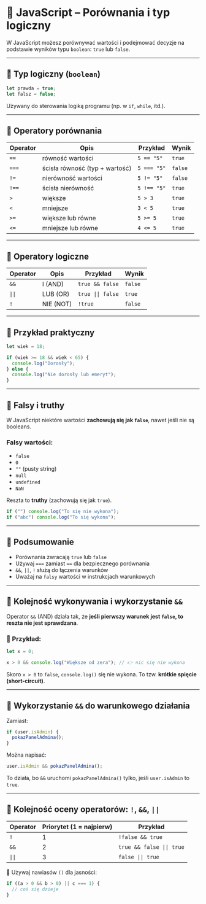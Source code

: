 # 🔁 JavaScript – Porównania i typ logiczny

W JavaScript możesz porównywać wartości i podejmować decyzje na podstawie wyników typu `boolean`: `true` lub `false`.

---

## 🔹 Typ logiczny (`boolean`)

```js
let prawda = true;
let falsz = false;
```

Używany do sterowania logiką programu (np. w `if`, `while`, itd.).

---

## 🔸 Operatory porównania

| Operator  | Opis                            | Przykład           | Wynik    |
|-----------|----------------------------------|--------------------|----------|
| `==`      | równość wartości                 | `5 == "5"`         | `true`   |
| `===`     | ścisła równość (typ + wartość)   | `5 === "5"`        | `false`  |
| `!=`      | nierówność wartości              | `5 != "5"`         | `false`  |
| `!==`     | ścisła nierówność                | `5 !== "5"`        | `true`   |
| `>`       | większe                          | `5 > 3`            | `true`   |
| `<`       | mniejsze                         | `3 < 5`            | `true`   |
| `>=`      | większe lub równe                | `5 >= 5`           | `true`   |
| `<=`      | mniejsze lub równe               | `4 <= 5`           | `true`   |

---

## 🔸 Operatory logiczne

| Operator | Opis        | Przykład            | Wynik   |
|----------|-------------|---------------------|---------|
| `&&`     | I (AND)     | `true && false`     | `false` |
| `\|\|`   | LUB (OR)    | `true \|\| false`   | `true`  |
| `!`      | NIE (NOT)   | `!true`             | `false` |

---

## 🔹 Przykład praktyczny

```js
let wiek = 18;

if (wiek >= 18 && wiek < 65) {
  console.log("Dorosły");
} else {
  console.log("Nie dorosły lub emeryt");
}
```

---

## 🔸 Falsy i truthy

W JavaScript niektóre wartości **zachowują się jak `false`**, nawet jeśli nie są booleans.

### Falsy wartości:
- `false`
- `0`
- `""` (pusty string)
- `null`
- `undefined`
- `NaN`

Reszta to **truthy** (zachowują się jak `true`).

```js
if ("") console.log("To się nie wykona");
if ("abc") console.log("To się wykona");
```

---

## 🧠 Podsumowanie

- Porównania zwracają `true` lub `false`
- Używaj `===` zamiast `==` dla bezpiecznego porównania
- `&&`, `||`, `!` służą do łączenia warunków
- Uważaj na `falsy` wartości w instrukcjach warunkowych





---

## 🔄 Kolejność wykonywania i wykorzystanie `&&`

Operator `&&` (AND) działa tak, że **jeśli pierwszy warunek jest `false`, to reszta nie jest sprawdzana**.

### 📌 Przykład:

```js
let x = 0;

x > 0 && console.log("Większe od zera"); // 👉 nic się nie wykona
```

Skoro `x > 0` to `false`, `console.log()` się nie wykona. To tzw. **krótkie spięcie (short-circuit)**.

---

## 🔧 Wykorzystanie `&&` do warunkowego działania

Zamiast:

```js
if (user.isAdmin) {
  pokazPanelAdmina();
}
```

Można napisać:

```js
user.isAdmin && pokazPanelAdmina();
```

To działa, bo `&&` uruchomi `pokazPanelAdmina()` tylko, jeśli `user.isAdmin` to `true`.

---

## 🔄 Kolejność oceny operatorów: `!`, `&&`, `||`

| Operator | Priorytet (1 = najpierw) | Przykład                      |
|----------|--------------------------|-------------------------------|
| `!`      | 1                        | `!false && true`              |
| `&&`     | 2                        | `true && false \|\| true`     |
| `\|\|`   | 3                        | `false \|\| true`             |

📌 Używaj nawiasów `()` dla jasności:

```js
if ((a > 0 && b > 0) || c === 1) {
  // coś się dzieje
}
```

